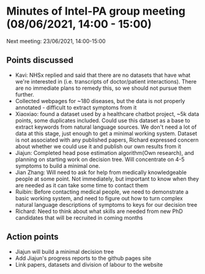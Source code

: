 # Minutes of Intel-PA group meeting (08/06/2021, 14:00 - 15:00)
Next meeting: 23/06/2021, 14:00-15:00

## Points discussed

- Kavi: NHSx replied and said that there are no datasets that have what we're interested in (i.e. transcripts of doctor/patient interactions). There are no immediate plans to remedy this, so we should not pursue them further.
- Collected webpages for \~180 diseases, but the data is not properly annotated - difficult to extract symptoms from it
- Xiaoxiao: found a dataset used by a healthcare chatbot project, \~5k data points, some duplicates included. Could use this dataset as a base to extract keywords from natural language sources. We don't need a lot of data at this stage, just enough to get a minimal working system. Dataset is not associated with any published papers, Richard expressed concern about whether we could use it and publish our own results from it
- Jiajun: Completed head pose estimation algorithm(Own research), and planning on starting work on decision tree. Will concentrate on 4-5 symptoms to build a minimal one. 
- Jian Zhang: Will need to ask for help from medically knowledgeable people at some point. Not immediately, but important to know when they are needed as it can take some time to contact them
- Ruibin: Before contacting medical people, we need to demonstrate a basic working system, and need to figure out how to turn complex natural language descriptions of symptoms to keys for our decision tree
- Richard: Need to think about what skills are needed from new PhD candidates that will be recruited in coming months


## Action points

- Jiajun will build a minimal decision tree
- Add Jiajun's progress reports to the github pages site
- Link papers, datasets and division of labour to the website
 